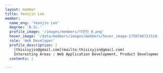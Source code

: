 ```yaml
--- 
layout: member 
title: Yeonjin Lee 
member:
  name_eng: 'Yeonjin Lee'
  degree: 'B.Sc.'
  profile_image: '/images/members/이연진_0.png'
  hover_image: '/data/members/images/members/hover_image-1750746721518-353561026.png'
  role: 'Web Developer'
  profile_description: |
    [thisisyjin@gmail.com](mailto:thisisyjin@gmail.com)
    Interesting Areas : Web Application Development, Product Development
  contents: |
    
--- 
```

